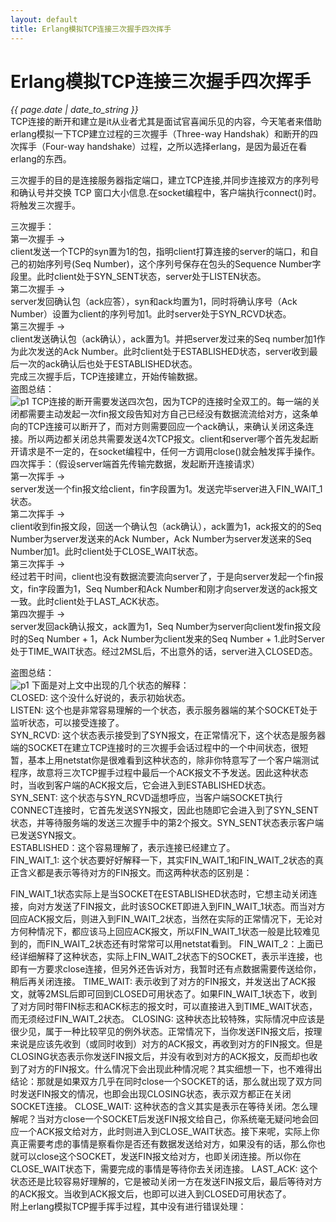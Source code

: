 ```yaml
---
layout: default
title: Erlang模拟TCP连接三次握手四次挥手
---
```

# Erlang模拟TCP连接三次握手四次挥手
*{{ page.date | date_to_string }}*   
TCP连接的断开和建立是it从业者尤其是面试官喜闻乐见的内容，今天笔者来借助erlang模拟一下TCP建立过程的三次握手（Three-way Handshak）和断开的四次挥手（Four-way handshake）过程，之所以选择erlang，是因为最近在看erlang的东西。   

三次握手的目的是连接服务器指定端口，建立TCP连接,并同步连接双方的序列号和确认号并交换 TCP 窗口大小信息.在socket编程中，客户端执行connect()时。将触发三次握手。   

三次握手：   
第一次握手 ->   
client发送一个TCP的syn置为1的包，指明client打算连接的server的端口，和自己的初始序列号(Seq Number)，这个序列号保存在包头的Sequence Number字段里。此时client处于SYN_SENT状态，server处于LISTEN状态。   
第二次握手 ->   
server发回确认包（ack应答），syn和ack均置为1，同时将确认序号（Ack Number）设置为client的序列号加1。此时server处于SYN_RCVD状态。   
第三次握手 ->   
client发送确认包（ack确认），ack置为1。并把server发过来的Seq number加1作为此次发送的Ack Number。此时client处于ESTABLISHED状态，server收到最后一次的ack确认后也处于ESTABLISHED状态。   
完成三次握手后，TCP连接建立，开始传输数据。   
盗图总结：   
![p1](http://zuojie.github.io/article/erlang_tcp_p1.jpg)
TCP连接的断开需要发送四次包，因为TCP的连接时全双工的。每一端的关闭都需要主动发起一次fin报文段告知对方自己已经没有数据流流给对方，这条单向的TCP连接可以断开了，而对方则需要回应一个ack确认，来确认关闭这条连接。所以两边都关闭总共需要发送4次TCP报文。client和server哪个首先发起断开请求是不一定的，在socket编程中，任何一方调用close()就会触发挥手操作。   
四次挥手：（假设server端首先传输完数据，发起断开连接请求）   
第一次挥手 ->   
server发送一个fin报文给client，fin字段置为1。发送完毕server进入FIN_WAIT_1状态。   
第二次挥手 ->   
client收到fin报文段，回送一个确认包（ack确认），ack置为1，ack报文的的Seq Number为server发送来的Ack Number，Ack Number为server发送来的Seq Number加1。此时client处于CLOSE_WAIT状态。   
第三次挥手 ->   
经过若干时间，client也没有数据流要流向server了，于是向server发起一个fin报文，fin字段置为1，Seq Number和Ack Number和刚才向server发送的ack报文一致。此时client处于LAST_ACK状态。   
第四次握手 ->   
server发回ack确认报文，ack置为1，Seq Number为server向client发fin报文段时的Seq Number + 1，Ack Number为client发来的Seq Number + 1.此时Server处于TIME_WAIT状态。经过2MSL后，不出意外的话，server进入CLOSED态。   

盗图总结：   
![p1](http://zuojie.github.io/article/erlang_tcp_p1.jpg)
下面是对上文中出现的几个状态的解释：   
CLOSED: 这个没什么好说的，表示初始状态。   
LISTEN: 这个也是非常容易理解的一个状态，表示服务器端的某个SOCKET处于监听状态，可以接受连接了。   
SYN_RCVD: 这个状态表示接受到了SYN报文，在正常情况下，这个状态是服务器端的SOCKET在建立TCP连接时的三次握手会话过程中的一个中间状态，很短暂，基本上用netstat你是很难看到这种状态的，除非你特意写了一个客户端测试程序，故意将三次TCP握手过程中最后一个ACK报文不予发送。因此这种状态时，当收到客户端的ACK报文后，它会进入到ESTABLISHED状态。   
SYN_SENT: 这个状态与SYN_RCVD遥想呼应，当客户端SOCKET执行CONNECT连接时，它首先发送SYN报文，因此也随即它会进入到了SYN_SENT状态，并等待服务端的发送三次握手中的第2个报文。SYN_SENT状态表示客户端已发送SYN报文。   
ESTABLISHED：这个容易理解了，表示连接已经建立了。   
FIN_WAIT_1: 这个状态要好好解释一下，其实FIN_WAIT_1和FIN_WAIT_2状态的真正含义都是表示等待对方的FIN报文。而这两种状态的区别是：   

FIN_WAIT_1状态实际上是当SOCKET在ESTABLISHED状态时，它想主动关闭连接，向对方发送了FIN报文，此时该SOCKET即进入到FIN_WAIT_1状态。而当对方回应ACK报文后，则进入到FIN_WAIT_2状态，当然在实际的正常情况下，无论对方何种情况下，都应该马上回应ACK报文，所以FIN_WAIT_1状态一般是比较难见到的，而FIN_WAIT_2状态还有时常常可以用netstat看到。
FIN_WAIT_2：上面已经详细解释了这种状态，实际上FIN_WAIT_2状态下的SOCKET，表示半连接，也即有一方要求close连接，但另外还告诉对方，我暂时还有点数据需要传送给你，稍后再关闭连接。
TIME_WAIT: 表示收到了对方的FIN报文，并发送出了ACK报文，就等2MSL后即可回到CLOSED可用状态了。如果FIN_WAIT_1状态下，收到了对方同时带FIN标志和ACK标志的报文时，可以直接进入到TIME_WAIT状态，而无须经过FIN_WAIT_2状态。
CLOSING: 这种状态比较特殊，实际情况中应该是很少见，属于一种比较罕见的例外状态。正常情况下，当你发送FIN报文后，按理来说是应该先收到（或同时收到）对方的ACK报文，再收到对方的FIN报文。但是CLOSING状态表示你发送FIN报文后，并没有收到对方的ACK报文，反而却也收到了对方的FIN报文。什么情况下会出现此种情况呢？其实细想一下，也不难得出结论：那就是如果双方几乎在同时close一个SOCKET的话，那么就出现了双方同时发送FIN报文的情况，也即会出现CLOSING状态，表示双方都正在关闭SOCKET连接。
CLOSE_WAIT: 这种状态的含义其实是表示在等待关闭。怎么理解呢？当对方close一个SOCKET后发送FIN报文给自己，你系统毫无疑问地会回应一个ACK报文给对方，此时则进入到CLOSE_WAIT状态。接下来呢，实际上你真正需要考虑的事情是察看你是否还有数据发送给对方，如果没有的话，那么你也就可以close这个SOCKET，发送FIN报文给对方，也即关闭连接。所以你在CLOSE_WAIT状态下，需要完成的事情是等待你去关闭连接。
LAST_ACK: 这个状态还是比较容易好理解的，它是被动关闭一方在发送FIN报文后，最后等待对方的ACK报文。当收到ACK报文后，也即可以进入到CLOSED可用状态了。   
附上erlang模拟TCP握手挥手过程，其中没有进行错误处理：   
